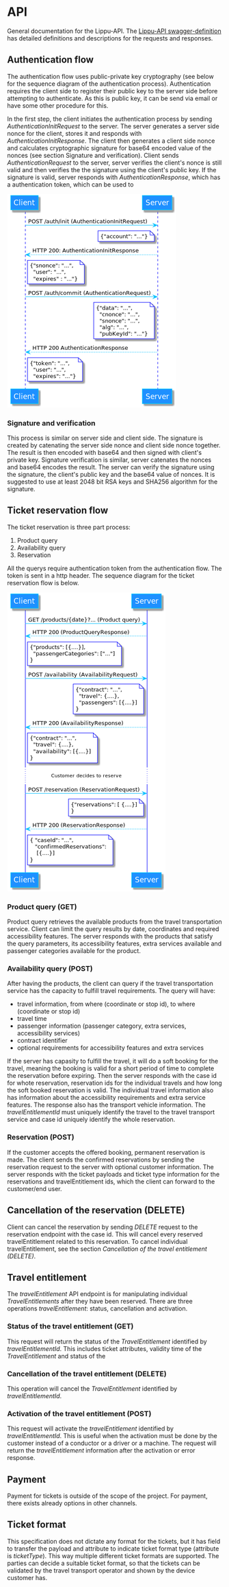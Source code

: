 # API
General documentation for the Lippu-API. The
[Lippu-API swagger-definition](../yaml/api.yml) has detailed
definitions and descriptions for the requests and responses.

## Authentication flow
The authentication flow uses public-private key cryptography (see
below for the sequence diagram of the authentication process). Authentication
requires the client side to register their public key to the server side
before attempting to authenticate. As this is public key, it can be send via
email or have some other procedure for this.

In the first step, the client initiates the authentication process by sending
*AuthenticationInitRequest* to the server. The server generates a server side nonce for the client,
stores it and responds with *AuthenticationInitResponse*. The client then generates
a client side nonce and calculates cryptographic signature for base64 encoded
value of the nonces (see section Signature and verification).
Client sends *AuthenticationRequest* to the server, server
verifies the client's nonce is still valid and then verifies the
the signature using the client's public key.
If the signature is valid, server responds with *AuthenticationResponse*, which
has a authentication token, which can be used to 

![Authentication flow sequence](uml/auth_flow.png "Authentication flow sequence")

### Signature and verification
This process is similar on server side and client side. The signature is created
by catenating the server side nonce and client side nonce together.
The result is then encoded with base64 and then signed with client's
private key. Signature verification is similar, server catenates
the nonces and base64 encodes the result.
The server can verify the signature using the signature, the client's public key and
the base64 value of nonces. It is suggested to use at least 2048 bit RSA keys and SHA256 algorithm
for the signature.


## Ticket reservation flow
The ticket reservation is three part process:
1. Product query
2. Availability query
3. Reservation

All the querys require authentication token from the
authentication flow. The token is sent in a http header.
The sequence diagram for the ticket reservation
flow is below.

![Reservation flow sequence](uml/reservation_flow.png "Reservation flow sequence")

### Product query (GET)
Product query retrieves the available products from the travel transportation
service. Client can limit the query results by date, coordinates and required
accessibility features. The server responds with the products that satisfy
the query parameters, its accessibility features, extra services available
and passenger categories available for the product.

### Availability query (POST)
After having the products, the client can query if the travel transportation
service has the capacity to fulfill travel requirements. The query will have:
* travel information, from where (coordinate or stop id), to where (coordinate or stop id)
* travel time 
* passenger information (passenger category, extra services, accessibility services)
* contract identifier
* optional requirements for accessibility features and extra services 

If the server has capasity to fulfill the travel, it will do a soft booking
for the travel, meaning the booking is valid for a short period of time
to complete the reservation before expiring.
Then the server responds with the case id for whote reservation,
reservation ids for the individual travels and how long the soft
booked reservation is valid. The individual travel information also
has information about the accessibility requirements and extra service
features. The response also has the transport vehicle information.
The *travelEntitlementId* must uniquely identify the travel to the
travel transport service and case id uniquely identify the whole reservation.

### Reservation (POST)
If the customer accepts the offered booking, permanent reservation
is made. The client sends the confirmed reservations by sending
the reservation request to the server with optional customer information.
The server responds with the ticket payloads and ticket type information
for the reservations and travelEntitlement ids, which the client can
forward to the customer/end user.

## Cancellation of the reservation (DELETE)
Client can cancel the reservation by sending *DELETE* request to
the reservation endpoint with the case id. This will cancel every
reserved travelEntitlement related to this reservation. To cancel
individual travelEntitlement, see the section *Cancellation of the travel
entitlement (DELETE)*.

## Travel entitlement
The *travelEntitlement* API endpoint is for manipulating individual
*TravelEntitlements* after they have been reserved. There are three
operations *travelEntitlement*: status, cancellation and activation.

### Status of the travel entitlement (GET) 
This request will return the status of the *TravelEntitlement*
identified by *travelEntitlementId*. This includes ticket attributes,
validity time of the *TravelEntitlement* and status of the 

### Cancellation of the travel entitlement (DELETE)
This operation will cancel the *TravelEntitlement* identified by
*travelEntitlementId*.

### Activation of the travel entitlement (POST)
This request will activate the *travelEntitlement*
identified by *travelEntitlementId*. This is useful when the activation
must be done by the customer instead of a conductor or a driver
or a machine. The request will return the *travelEntitlement*
information after the activation or error response.

## Payment 
Payment for tickets is outside of the scope of the project.
For payment, there exists already options in other channels.

## Ticket format
This specification does not dictate any format for the tickets, but
it has field to transfer the payload and attribute to indicate
ticket format type (attribute is *ticketType*). This way multiple
different ticket formats are supported. The parties can decide a
suitable ticket format, so that the tickets can be validated
by the travel transport operator and shown by the device customer has.